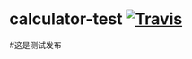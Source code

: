 # calculator-test [![Travis](https://travis-ci.org/cyan-blue/calculator-test.svg?branch=master)](https://travis-ci.org/cyan-blue/calculator-test) 

#这是测试发布